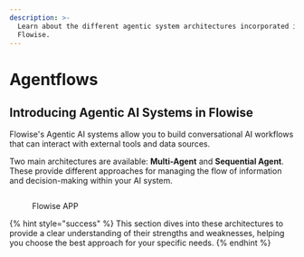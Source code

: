 ```yaml
---
description: >-
  Learn about the different agentic system architectures incorporated in
  Flowise.
---
```


# Agentflows

## Introducing Agentic AI Systems in Flowise

Flowise's Agentic AI systems allow you to build conversational AI workflows that can interact with external tools and data sources.&#x20;

Two main architectures are available: **Multi-Agent** and **Sequential Agent**. These provide different approaches for managing the flow of information and decision-making within your AI system.

<figure><img src="../../.gitbook/assets/agentflow.png" alt=""><figcaption><p>Flowise APP</p></figcaption></figure>

{% hint style="success" %}
This section dives into these architectures to provide a clear understanding of their strengths and weaknesses, helping you choose the best approach for your specific needs.
{% endhint %}
